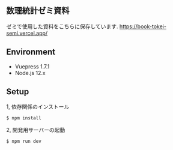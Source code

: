 ## 数理統計ゼミ資料
ゼミで使用した資料をこちらに保存しています.
https://book-tokei-semi.vercel.app/
## Environment
- Vuepress 1.7.1
- Node.js 12.x  

## Setup

1, 依存関係のインストール

```
$ npm install
```
2, 開発用サーバーの起動
```
$ npm run dev
```
